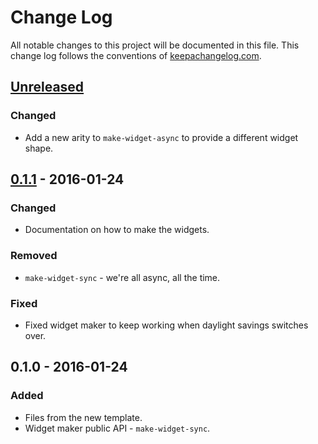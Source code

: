 # Change Log
All notable changes to this project will be documented in this file. This change log follows the conventions of [keepachangelog.com](http://keepachangelog.com/).

## [Unreleased][unreleased]
### Changed
- Add a new arity to `make-widget-async` to provide a different widget shape.

## [0.1.1] - 2016-01-24
### Changed
- Documentation on how to make the widgets.

### Removed
- `make-widget-sync` - we're all async, all the time.

### Fixed
- Fixed widget maker to keep working when daylight savings switches over.

## 0.1.0 - 2016-01-24
### Added
- Files from the new template.
- Widget maker public API - `make-widget-sync`.

[unreleased]: https://github.com/your-name/belittle/compare/0.1.1...HEAD
[0.1.1]: https://github.com/your-name/belittle/compare/0.1.0...0.1.1
